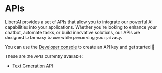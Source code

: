 # APIs

LibertAI provides a set of APIs that allow you to integrate our powerful AI capabilities into your applications. Whether
you're looking to enhance your chatbot, automate tasks, or build innovative solutions, our APIs are designed to be easy
to use while preserving your privacy.

You can use the [Developer console](https://console.libertai.io) to create an API key and get started 🚀

These are the APIs currently available:

- [Text Generation API](text/index.md)
